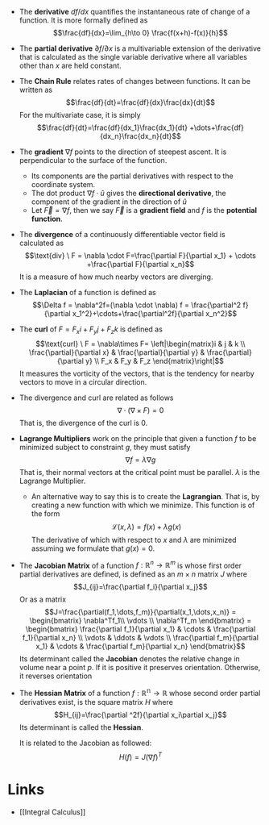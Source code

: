 * The **derivative**  $df/dx$ quantifies the instantaneous rate of change of a function. It is more formally defined as $$\frac{df}{dx}=\lim_{h\to 0} \frac{f(x+h)-f(x)}{h}$$
* The **partial derivative** $\partial f / \partial x$ is a multivariable extension of the derivative that is calculated as the single variable derivative where all variables other than $x$ are held constant.
* The **Chain Rule** relates rates of changes between functions. It can be written as $$\frac{df}{dt}=\frac{df}{dx}\frac{dx}{dt}$$For the multivariate case, it is simply $$\frac{df}{dt}=\frac{df}{dx_1}\frac{dx_1}{dt} +\dots+\frac{df}{dx_n}\frac{dx_n}{dt}$$
* The **gradient** $\nabla f$ points to the direction of steepest ascent. It is perpendicular to the surface of the function.
	* Its components are the partial derivatives with respect to the coordinate system.
	* The dot product $\nabla f \cdot \hat{u}$ gives the **directional derivative**, the component of the gradient in the direction of $\hat{u}$
	* Let $\vec{F}=\nabla f$, then we say $\vec{F}$ is a **gradient field** and $f$ is the **potential function**.
* The **divergence** of a continuously differentiable vector field is calculated as $$\text{div} \ F = \nabla \cdot F=\frac{\partial F}{\partial x_1} + \cdots +\frac{\partial F}{\partial x_n}$$
  It is a measure of how much nearby vectors are diverging.
* The **Laplacian** of a function is defined as $$\Delta f = \nabla^2f=(\nabla \cdot \nabla) f = \frac{\partial^2 f}{\partial x_1^2}+\cdots+\frac{\partial^2f}{\partial x_n^2}$$
* The **curl** of $F=F_x i +F_y j +F_z k$ is defined as $$\text{curl} \ F = \nabla\times F= \left|\begin{matrix}i & j & k \\
  \frac{\partial}{\partial x} & \frac{\partial}{\partial y} & \frac{\partial}{\partial y} \\ 
  F_x & F_y & F_z
  \end{matrix}\right|$$It measures the vorticity of the vectors, that is the tendency for nearby vectors to move in a circular direction.
* The divergence and curl are related as follows $$\nabla \cdot (\nabla\times F)=0$$That is, the divergence of the curl is $0$.
* **Lagrange Multipliers** work on the principle that given a function $f$ to be minimized subject to constraint $g$, they must satisfy  $$\nabla f=\lambda\nabla g$$That is, their normal vectors at the critical point must be parallel. $\lambda$ is the Lagrange Multiplier.
	* An alternative way to say this is to create the **Lagrangian**. That is, by creating a new function with which we minimize. This function is of the form $$\mathcal{L}(x,\lambda)=f(x)+\lambda g(x)$$The derivative of which with respect to $x$ and $\lambda$ are minimized assuming we formulate that $g(x)=0$.
* The **Jacobian Matrix** of a function $f:\mathbb{R}^n \to \mathbb{R}^m$ is whose first order partial derivatives are defined, is defined as an $m\times n$ matrix $J$ where $$J_{ij}=\frac{\partial f_i}{\partial x_j}$$Or as a matrix $$J=\frac{\partial(f_1,\dots,f_m)}{\partial(x_1,\dots,x_n)} = \begin{bmatrix} 
  \nabla^Tf_1\\
  \vdots \\
  \nabla^Tf_m
  \end{bmatrix} = \begin{bmatrix}
  \frac{\partial f_1}{\partial x_1} & \cdots & \frac{\partial f_1}{\partial x_n} \\
  \vdots & \ddots & \vdots \\
  \frac{\partial f_m}{\partial x_1} & \cdots & \frac{\partial f_m}{\partial x_n}
  \end{bmatrix}$$
  Its determinant called the **Jacobian** denotes the relative change in volume near a point $p$. If it is positive it preserves orientation. Otherwise, it reverses orientation  
* The **Hessian Matrix** of a function $f:\mathbb{R^n}\to\mathbb{R}$ whose second order partial derivatives exist, is the square matrix $H$ where $$H_{ij}=\frac{\partial ^2f}{\partial x_i\partial x_j}$$Its determinant is called the **Hessian**. 
  
  It is related to the Jacobian as followed: $$H(f)=J(\nabla f)^T$$
# Links
* [[Integral Calculus]]